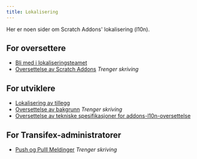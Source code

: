```yaml
---
title: Lokalisering
---
```


Her er noen sider om Scratch Addons' lokalisering (l10n).

## For oversettere
- [Bli med i lokaliseringsteamet](joining-the-localization-team)
- [Oversettelse av Scratch Addons](translating-scratch-addons) _Trenger skriving_

## For utviklere
- [Lokalisering av tillegg](localizing-addons)
- [Oversettelse av bakgrunn](localizing-background) _Trenger skriving_
- [Oversettelse av tekniske spesifikasjoner for addons-l10n-oversettelse](https://github.com/ScratchAddons/ScratchAddons/blob/master/addons-l10n/README.md)

## For Transifex-administratorer
- [Push og Pulll Meldinger](pushing-and-pulling-messages) _Trenger skriving_
